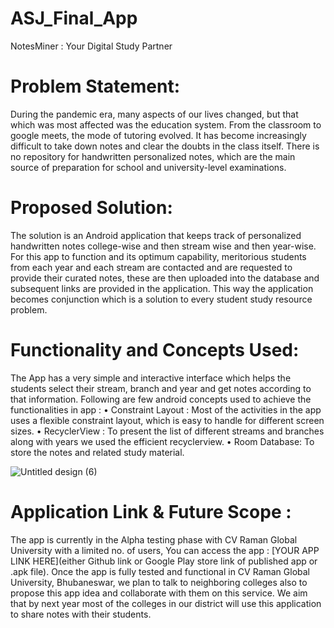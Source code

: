 # ASJ_Final_App

NotesMiner : Your Digital Study Partner

# Problem Statement: 
During the pandemic era, many aspects of our lives changed, but that which was most affected was the education system. From the classroom to google meets, the mode of tutoring evolved. It has become increasingly difficult to take down notes and clear the doubts in the class itself. There is no repository for handwritten personalized notes, which are the main source of preparation for school and university-level examinations.

# Proposed Solution: 
The solution is an Android application that keeps track of personalized handwritten notes college-wise and then stream wise and then year-wise. For this app to function and its optimum capability, meritorious students from each year and each stream are contacted and are requested to provide their curated notes, these are then uploaded into the database and subsequent links are provided in the application. This way the application becomes conjunction which is a solution to every student study resource problem.

# Functionality and Concepts Used: 
The App has a very simple and interactive interface which helps the students select their stream, branch and year and get notes according to that information. Following are few android concepts used to achieve the functionalities in app :
•	Constraint Layout : Most of the activities in the app uses a flexible constraint layout, which is easy to handle for different screen sizes.
•	RecyclerView : To present the list of different streams and branches along with years we used the efficient recyclerview.
•	Room Database: To store the notes and related study material.

![Untitled design (6)](https://user-images.githubusercontent.com/71805732/148736011-bc397425-b4a0-4f77-96cb-31a84dbb02e8.png)


# Application Link & Future Scope :
The app is currently in the Alpha testing phase with CV Raman Global University with a limited no. of users, You can access the app : [YOUR APP LINK HERE](either Github link or Google Play store link of published app or .apk file).
Once the app is fully tested and functional in CV Raman Global University, Bhubaneswar, we plan to talk to neighboring colleges also to propose this app idea and collaborate with them on this service. We aim that by next year most of the colleges in our district will use this application to share notes with their students. 


